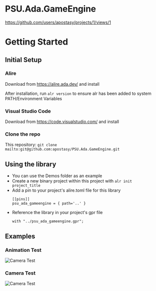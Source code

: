 # PSU.Ada.GameEngine

https://github.com/users/apostasy/projects/1/views/1

# Getting Started
## Initial Setup
### Alire
Download from https://alire.ada.dev/ and install

After installation, run `alr version` to ensure alr has been added to system PATH/Environment Variables

### Visual Studio Code
Download from https://code.visualstudio.com/ and install

### Clone the repo

This repository: `git clone mailto:git@github.com:apostasy/PSU.Ada.GameEngine.git`

## Using the library

* You can use the Demos folder as an example
* Create a new binary project within this project with `alr init project_title`
* Add a pin to your project's alire.toml file for this library
    ```
    [[pins]] 
    psu_ada_gameengine = { path='..' } 
    ```
* Reference the library in your project's gpr file
    ```
    with "../psu_ada_gameengine.gpr";
    ```

## Examples

### Animation Test
![Camera Test](examples/Cloud%20Test.gif)

### Camera Test
![Camera Test](examples/Camera%20Test.gif)